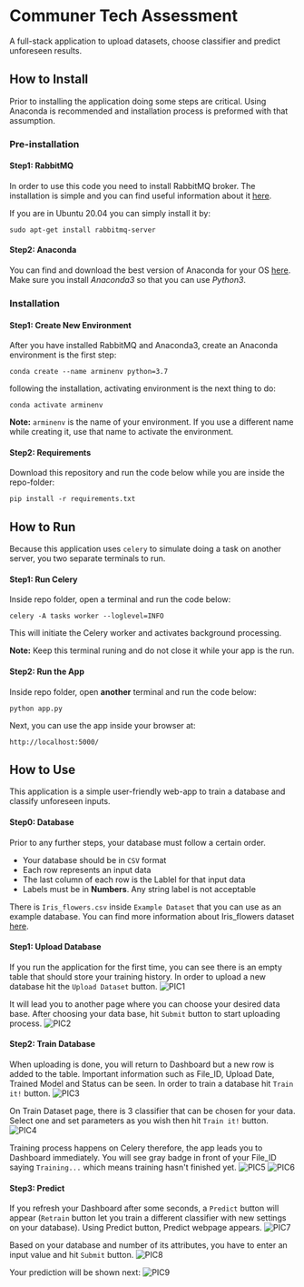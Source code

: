 # Communer Tech Assessment
A full-stack application to upload datasets, choose classifier and predict unforeseen results.

## How to Install
Prior to installing the application doing some steps are critical. Using Anaconda is recommended and installation process is preformed with that assumption.
### Pre-installation
#### Step1: RabbitMQ
In order to use this code you need to install RabbitMQ broker. The installation is simple and you can find useful information about it [here](https://www.rabbitmq.com/download.html).

If you are in Ubuntu 20.04 you can simply install it by:
```
sudo apt-get install rabbitmq-server
```
#### Step2: Anaconda
You can find and download the best version of Anaconda for your OS [here](https://docs.anaconda.com/anaconda/install/index.html). Make sure you install *Anaconda3* so that you can use *Python3*.

### Installation
#### Step1: Create New Environment
After you have installed RabbitMQ and Anaconda3, create an Anaconda environment is the first step:
```
conda create --name arminenv python=3.7
```
following the installation, activating environment is the next thing to do:
```
conda activate arminenv
```
__Note:__ `arminenv` is the name of your environment. If you use a different name while creating it, use that name to activate the environment.
#### Step2: Requirements
Download this repository and run the code below while you are inside the repo-folder:
```
pip install -r requirements.txt
```

## How to Run
Because this application uses `celery` to simulate doing a task on another server, you two separate terminals to run.
#### Step1: Run Celery
Inside repo folder, open a terminal and run the code below:
```
celery -A tasks worker --loglevel=INFO
```
This will initiate the Celery worker and activates background processing.

__Note:__ Keep this terminal runing and do not close it while your app is the run.


#### Step2: Run the App
 Inside repo folder, open __another__ terminal and run the code below:
 ```
 python app.py
 ```
Next, you can use the app inside your browser at:
 ```
http://localhost:5000/
```
## How to Use
This application is a simple user-friendly web-app to train a database and classify unforeseen inputs.

#### Step0: Database
Prior to any further steps, your database must follow a certain order.
- Your database should be in `CSV` format
- Each row represents an input data
- The last column of each row is the Lablel for that input data
- Labels must be in __Numbers__. Any string label is not acceptable

There is `Iris_flowers.csv` inside `Example Dataset` that you can use as an example database. You can find more information about Iris_flowers dataset [here](https://en.wikipedia.org/wiki/Iris_flower_data_set).

#### Step1: Upload Database
If you run the application for the first time, you can see there is an empty table that should store your training history.
In order to upload a new database hit the `Upload Dataset` button.
![PIC1](static/images/PIC1.png)


It will lead you to another page where you can choose your desired data base. After choosing your data base, hit `Submit` button to start uploading process.
![PIC2](static/images/PIC2.png)

#### Step2: Train Database
When uploading is done, you will return to Dashboard but a new row is added to the table. Important information such as File_ID, Upload Date,	Trained Model and	Status can be seen.
In order to train a database hit `Train it!` button.
![PIC3](static/images/PIC3.png)

On Train Dataset page, there is 3 classifier that can be chosen for your data. Select one and set parameters as you wish then hit `Train it!` button.
![PIC4](static/images/PIC4.png)

Training process happens on Celery therefore, the app leads you to Dashboard immediately. You will see gray badge in front of your File_ID saying `Training...` which means training hasn't finished yet.
![PIC5](static/images/PIC5.png)
![PIC6](static/images/PIC6.png)

#### Step3: Predict
If you refresh your Dashboard after some seconds, a `Predict` button will appear (`Retrain` button let you train a different classifier with new settings on your database).
Using Predict button, Predict webpage appears.
![PIC7](static/images/PIC7.png)

Based on your database and number of its attributes, you have to enter an input value and hit `Submit` button.
![PIC8](static/images/PIC8.png)

Your prediction will be shown next:
![PIC9](static/images/PIC9.png)
